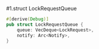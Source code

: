 #1.struct LockRequestQueue

```rust
#[derive(Debug)]
pub struct LockRequestQueue {
    queue: VecDeque<LockRequest>,
    notify: Arc<Notify>,
}
```
